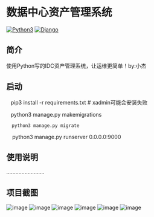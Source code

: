 # 数据中心资产管理系统

[![Python3](https://img.shields.io/badge/python-3.6-green.svg?style=plastic)](https://www.python.org/)
[![Django](https://img.shields.io/badge/django-1.11-brightgreen.svg?style=plastic)](https://www.djangoproject.com/)

## 简介
使用Python写的IDC资产管理系统，让运维更简单！by:小杰

## 启动
    pip3 install -r requirements.txt  # xadmin可能会安装失败 
        
    python3 manage.py makemigrations

      python3 manage.py migrate
  
     python3 manage.py runserver 0.0.0.0:9000
## 使用说明
  .........................
  
## 项目截图
 ![image](https://github.com/xiaojie0202/IDC_Manage/blob/master/png/%E9%A6%96%E9%A1%B5.png)
 ![image](https://github.com/xiaojie0202/IDC_Manage/blob/master/png/%E9%A6%96%E9%A1%B5%E6%97%A5%E5%BF%97%E9%83%A8%E5%88%86.png)
 ![image](https://github.com/xiaojie0202/IDC_Manage/blob/master/png/%E8%AE%BE%E5%A4%87%E7%AE%A1%E7%90%86.png)
 ![image](https://github.com/xiaojie0202/IDC_Manage/blob/master/png/%E7%AB%AF%E5%8F%A3%E4%BA%92%E8%81%94.png)
 ![image](https://github.com/xiaojie0202/IDC_Manage/blob/master/png/%E5%AE%A2%E6%88%B7%E8%B5%84%E4%BA%A7%E4%BF%A1%E6%81%AF.png)
 ![image](https://github.com/xiaojie0202/IDC_Manage/blob/master/png/%E5%90%8E%E5%8F%B0%E7%AE%A1%E7%90%86%E9%A1%B5%E9%9D%A2.png)




